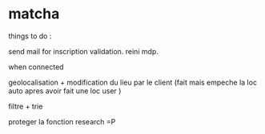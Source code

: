 # matcha

things to do :

send mail for inscription validation.
              reini mdp.

when connected

geolocalisation + modification du lieu par le client (fait mais empeche la loc auto apres avoir fait une loc user )


filtre + trie

proteger la fonction research =P
